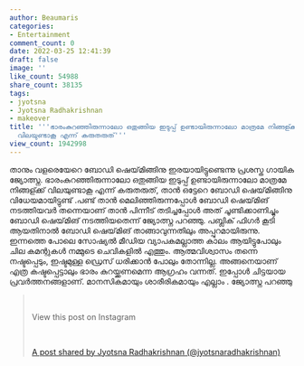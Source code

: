 ```yaml
---
author: Beaumaris
categories:
- Entertainment
comment_count: 0
date: 2022-03-25 12:41:39
draft: false
image: ''
like_count: 54988
share_count: 38135
tags:
- jyotsna
- Jyotsna Radhakrishnan
- makeover
title: '''ഭാരംകുറഞ്ഞിരുന്നാലോ ഒതുങ്ങിയ ഇടുപ്പ് ഉണ്ടായിരുന്നാലോ മാത്രമേ നിങ്ങള്ക്ക്
  വിലയുണ്ടാകൂ എന്ന് കരുതരുത്'''
view_count: 1942998
---
```


താനും വളരെയേറെ ബോഡി ഷെയ്‌മിങ്ങിനു ഇരയായിട്ടുണ്ടെന്നു പ്രശസ്ത ഗായിക ജ്യോത്സ്ന. ഭാരംകുറഞ്ഞിരുന്നാലോ ഒതുങ്ങിയ ഇടുപ്പ് ഉണ്ടായിരുന്നാലോ മാത്രമേ നിങ്ങള്ക്ക് വിലയുണ്ടാകൂ എന്ന് കരുതരുത്, താൻ ഒട്ടേറെ ബോഡി ഷെയ്‌മിങ്ങിനു വിധേയമായിട്ടുണ്ട് .പണ്ട് താൻ മെലിഞ്ഞിരുന്നപ്പോൾ ബോഡി ഷെയ്‌മിങ് നടത്തിയവർ തന്നെയാണ് താൻ പിന്നീട് തടിച്ചപ്പോൾ അത് ചൂണ്ടിക്കാണിച്ചും ബോഡി ഷെയ്‌മിങ് നടത്തിയതെന്ന് ജ്യോത്സ്ന പറഞ്ഞു. പബ്ലിക് ഫിഗർ കൂടി ആയതിനാൽ ബോഡി ഷെയ്‌മിങ് താങ്ങാവുന്നതിലും അപ്പുറമായിരുന്നു. ഇന്നത്തെ പോലെ സോഷ്യൽ മീഡിയ വ്യാപകമല്ലാത്ത കാലം ആയിട്ടുപോലും ചില കമന്റുകൾ നമ്മുടെ ചെവികളിൽ എത്തും. ആത്മവിശ്വാസം തന്നെ നഷ്ടപ്പെടും, ഇഷ്ടമുള്ള ഡ്രെസ് ധരിക്കാൻ പോലും തോന്നില്ല. അങ്ങനെയാണ് എത്ര കഷ്ടപ്പെട്ടാലും ഭാരം കുറയ്ക്കണമെന്ന ആഗ്രഹം വന്നത്. ഇപ്പോൾ ചിട്ടയായ പ്രവർത്തനങ്ങളാണ്. മാനസികമായും ശാരീരികമായും എല്ലാം . ജ്യോത്സ്ന പറഞ്ഞു 

> &nbsp; 
> 
> View this post on Instagram
> 
> &nbsp; 
> 
> [A post shared by Jyotsna Radhakrishnan (@jyotsnaradhakrishnan)](https://www.instagram.com/p/CbIEM-ivfEu/?utm_source=ig_embed&utm_campaign=loading)